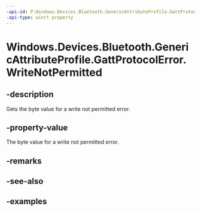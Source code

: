 ```yaml
---
-api-id: P:Windows.Devices.Bluetooth.GenericAttributeProfile.GattProtocolError.WriteNotPermitted
-api-type: winrt property
---
```


<!-- Property syntax.
public byte WriteNotPermitted { get; }
-->

# Windows.Devices.Bluetooth.GenericAttributeProfile.GattProtocolError.WriteNotPermitted

## -description
Gets the byte value for a write not permitted error.

## -property-value
The byte value for a write not permitted error.

## -remarks

## -see-also

## -examples

